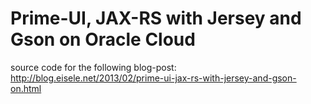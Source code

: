 Prime-UI, JAX-RS with Jersey and Gson on Oracle Cloud
=============

source code for the following blog-post:
http://blog.eisele.net/2013/02/prime-ui-jax-rs-with-jersey-and-gson-on.html